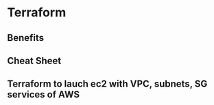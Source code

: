 # Terraform

## Benefits

## Cheat Sheet

## Terraform to lauch ec2 with VPC, subnets, SG services of AWS
